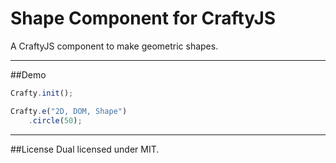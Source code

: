 # Shape Component for CraftyJS
A CraftyJS component to make geometric shapes.
***

##Demo
```javascript
Crafty.init();

Crafty.e("2D, DOM, Shape")
    .circle(50);
```
***

##License
Dual licensed under MIT.
